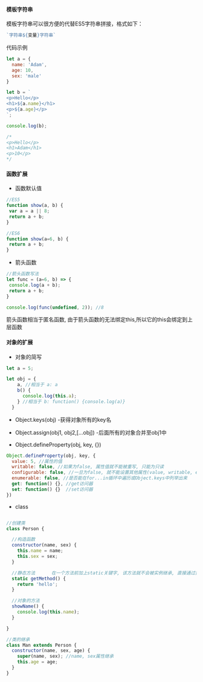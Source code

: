 #### 模板字符串
模板字符串可以很方便的代替ES5字符串拼接，格式如下：

```js
`字符串${变量}字符串`
```
代码示例
```js
let a = {
  name: 'Adam',
  age: 10,
  sex: 'male'
}

let b = `
<p>Hello</p>
<h1>${a.name}</h1>
<p>${a.age}</p>
`;

console.log(b);

/*
<p>Hello</p>
<h1>Adam</h1>
<p>10</p>
*/

```

#### 函数扩展
 + 函数默认值
 ```js
//ES5
function show(a, b) {
  var a = a || 8;
  return a + b;
}

//ES6
function show(a=6, b) {
  return a + b;
}
 ```

 + 箭头函数
 ```js
//箭头函数写法
let func = (a=6, b) => {
  console.log(a + b);
  return a + b;
}

console.log(func(undefined, 2)); //8
 ```
 箭头函数相当于匿名函数, 由于箭头函数的无法绑定this,所以它的this会绑定到上层函数

#### 对象的扩展
 + 对象的简写
 ```js
 let a = 5;

 let obj = {
     a, //相当于 a: a
     b() {
       console.log(this.a);
     } //相当于 b: function() {console.log(a)}
   }
 ```

 + Object.keys(obj) -获得对象所有的key名

 + Object.assign(obj1, obj2,[...obj]) -后面所有的对象合并至obj1中

 + Object.defineProperty(obj, key, {})
 ```js
 Object.defineProperty(obj, key, {
   value: 5, //属性的值
   writable: false, //如果为false, 属性值就不能被重写, 只能为只读
   configurable: false, //一旦为false, 就不能设置其他属性(value, writable, enumerable)
   enumerable: false, //是否能在for...in循环中遍历或Object.keys中列举出来
   get: function() {}, //get访问器
   set: function() {}  //set访问器
 })
 ```
 + class
 ```js

 //创建类
 class Person {

   //构造函数
   constructor(name, sex) {
     this.name = name;
     this.sex = sex;
   }

   //静态方法      在一个方法前加上static关键字, 该方法就不会被实例继承, 直接通过类调用
   static getMethod() {
     return 'hello';
   }  

   //对象的方法
   showName() {
     console.log(this.name);
   }

 }

//类的继承
 class Man extends Person {
   constructor(name, sex, age) {
     super(name, sex); //name, sex属性继承
     this.age = age;
   }
 }
 ```
